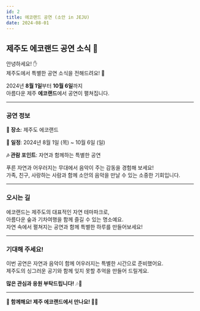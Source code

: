 ```yaml
---
id: 2
title: 에코랜드 공연 (소안 in JEJU)
date: 2024-08-01
---
```


## **제주도 에코랜드 공연 소식 🎉**

안녕하세요! ✋  
제주도에서 특별한 공연 소식을 전해드려요! 🌴

2024년 **8월 1일**부터 **10월 6일**까지  
아름다운 제주 **에코랜드**에서 공연이 펼쳐집니다.

---

### **공연 정보**

**📍 장소**: 제주도 에코랜드

**📅 일정**: 2024년 8월 1일 (목) ~ 10월 6일 (일)

**🎶 관람 포인트**: 자연과 함께하는 특별한 공연

푸른 자연과 어우러지는 무대에서 음악이 주는 감동을 경험해 보세요!  
가족, 친구, 사랑하는 사람과 함께 소안의 음악을 만날 수 있는 소중한 기회입니다.

---

### **오시는 길**

에코랜드는 제주도의 대표적인 자연 테마파크로,  
아름다운 숲과 기차여행을 함께 즐길 수 있는 명소예요.  
자연 속에서 펼쳐지는 공연과 함께 특별한 하루를 만들어보세요!

---

### **기대해 주세요!**

이번 공연은 자연과 음악이 함께 어우러지는 특별한 시간으로 준비했어요.  
제주도의 싱그러운 공기와 함께 잊지 못할 추억을 만들어 드릴게요.

**많은 관심과 응원 부탁드립니다!** 🎶🌸

---

**📣 함께해요! 제주 에코랜드에서 만나요! 🌿🎤**
